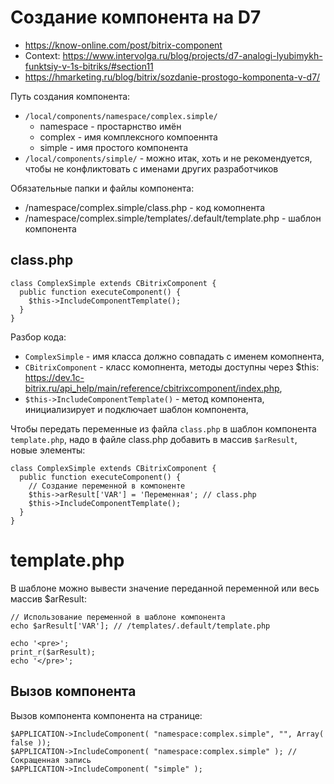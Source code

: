 # Создание компонента на D7
- https://know-online.com/post/bitrix-component
- Context: https://www.intervolga.ru/blog/projects/d7-analogi-lyubimykh-funktsiy-v-1s-bitriks/#section11
- https://hmarketing.ru/blog/bitrix/sozdanie-prostogo-komponenta-v-d7/

Путь создания компонента:
- `/local/components/namespace/complex.simple/`
  - namespace - простарнство имён
  - complex - имя комплексного компоеннта
  - simple - имя простого компонента
- `/local/components/simple/` - можно итак, хоть и не рекомендуется, чтобы не конфликтовать с именами других разработчиков

Обязательные папки и файлы компонента:
- /namespace/complex.simple/class.php - код комопнента
- /namespace/complex.simple/templates/.default/template.php - шаблон компонента

## class.php

    class ComplexSimple extends CBitrixComponent {
      public function executeComponent() {
        $this->IncludeComponentTemplate();
      }
    }

Разбор кода:
- `ComplexSimple` - имя класса должно совпадать с именем комопнента,
- `CBitrixComponent` - класс комопнента, методы доступны через $this: https://dev.1c-bitrix.ru/api_help/main/reference/cbitrixcomponent/index.php,
- `$this->IncludeComponentTemplate()` - метод компонента, инициализирует и подключает шаблон компонента,

Чтобы передать переменные из файла `class.php` в шаблон компонента `template.php`, надо в файле class.php добавить в массив `$arResult`, новые элементы:

    class ComplexSimple extends CBitrixComponent {
      public function executeComponent() {
        // Создание переменной в компоненте
        $this->arResult['VAR'] = 'Переменная'; // class.php
        $this->IncludeComponentTemplate();
      }
    }

# template.php
В шаблоне можно вывести значение переданной переменной или весь массив $arResult:

    // Использование переменной в шаблоне компонента
    echo $arResult['VAR']; // /templates/.default/template.php

    echo '<pre>';
    print_r($arResult);
    echo '</pre>';

## Вызов компонента
Вызов компонента компонента на странице:

    $APPLICATION->IncludeComponent( "namespace:complex.simple", "", Array( false ));
    $APPLICATION->IncludeComponent( "namespace:complex.simple" ); // Сокращенная запись
    $APPLICATION->IncludeComponent( "simple" );
